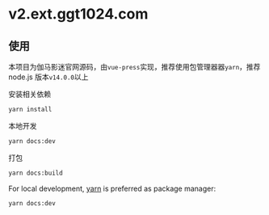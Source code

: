 # v2.ext.ggt1024.com

## 使用

本项目为伽马影迷官网源码，由`vue-press`实现，推荐使用包管理器器`yarn`，推荐 node.js 版本`v14.0.0`以上

安装相关依赖

```bash
yarn install
```

本地开发

```bash
yarn docs:dev
```

打包

```bash
yarn docs:build
```

For local development, [yarn](https://yarnpkg.com/) is preferred as package manager:

```bash
yarn docs:dev
```
